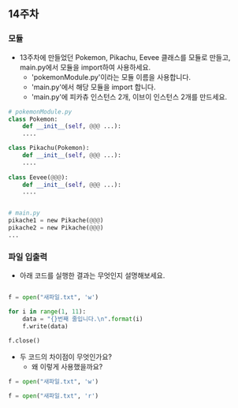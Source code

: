 ## 14주차

### 모듈

- 13주차에 만들었던 Pokemon, Pikachu, Eevee 클래스를 모듈로 만들고, main.py에서 모듈을 import하여 사용하세요.
  - 'pokemonModule.py'이라는 모듈 이름을 사용합니다.
  - 'main.py'에서 해당 모듈을 import 합니다.
  - 'main.py'에 피카츄 인스턴스 2개, 이브이 인스턴스 2개를 만드세요. 

```python
# pokemonModule.py
class Pokemon:
    def __init__(self, @@@ ...):
    ....

class Pikachu(Pokemon):
    def __init__(self, @@@ ...):
    ....
    
class Eevee(@@@):
    def __init__(self, @@@ ...):
    ....


# main.py
pikache1 = new Pikache(@@@)
pikache2 = new Pikache(@@@)
...
```

### 파일 입출력

- 아래 코드를 실행한 결과는 무엇인지 설명해보세요.

```python

f = open("새파일.txt", 'w')

for i in range(1, 11):
    data = "{}번째 줄입니다.\n".format(i)
    f.write(data)
    
f.close()

```


- 두 코드의 차이점이 무엇인가요?
  - 왜 이렇게 사용했을까요? 

```python
f = open("새파일.txt", 'w')
```

```python
f = open("새파일.txt", 'r')
```
